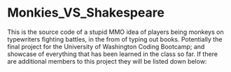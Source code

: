# Monkies_VS_Shakespeare
This is the source code of a stupid MMO idea of players being monkeys on typewriters fighting battles, in the from of typing out books. Potentially the final project for the University of Washington Coding Bootcamp; and showcase of everything that has been learned in the class so far. If there are additional members to this project they will be listed down below:
